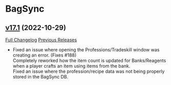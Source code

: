 # BagSync

## [v17.1](https://github.com/Xruptor/BagSync/tree/v17.1) (2022-10-29)
[Full Changelog](https://github.com/Xruptor/BagSync/compare/v17.0...v17.1) [Previous Releases](https://github.com/Xruptor/BagSync/releases)

- Fixed an issue where opening the Professions/Tradeskill window was creating an error.  (Fixes #188)  
    Completely reworked how the item count is updated for Banks/Reagents when a player crafts an item using items from the bank.  
    Fixed an issue where the profession/recipe data was not being properly stored in the BagSync DB.  
